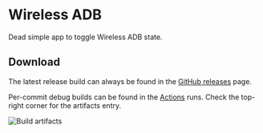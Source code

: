 # Wireless ADB

Dead simple app to toggle Wireless ADB state.

## Download

The latest release build can always be found in the [GitHub releases](https://github.com/msfjarvis/Wireless_ADB/releases/latest) page.

Per-commit debug builds can be found in the [Actions](https://github.com/msfjarvis/Wireless_ADB/actions) runs. Check the top-right corner for the artifacts entry.

![Build artifacts](https://user-images.githubusercontent.com/13348378/66711677-feb65c80-edad-11e9-8fd8-32ad48c08fd4.png)

